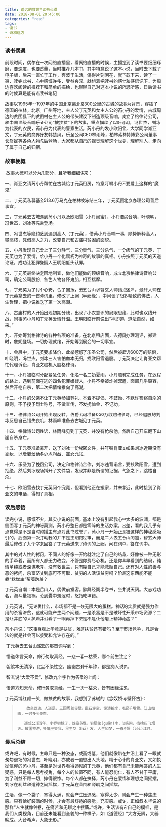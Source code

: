 ```yaml
---
title: 遥远的救世主读书心得
date: 2018-08-01 20:45:00
categories: "read"
tags:
- 读书
- 诗和远方
---
```


### 读书偶遇

​        前段时间，偶尔在一次网络直播里，看网络直播的时候，主播提到了读书要细细琢磨，要速度，也要质量，当时推荐几本书，其中特意说了这本小说，当时去下载了电子版，后来一直忙于工作，奔波于生活，偶得片刻闲在，就下载下来，读了一遍，读完此书，心中感慨许多，受益良深，就想着把读书的感觉和感悟记下，为周边喜欢阅读的推荐下和简单的描绘，也聊聊自己对这本小说的所思所感，日后读书的时候算是能有点读书笔记

​        故事以1995年--1997年的中国北京离北京300公里的古城的故事为背景，穿插了德国的柏林，北京，广州等地，主人公丁元英和女主人公的芮小丹的爱情，古城周边的贫困县下的贫困村在主人公的带头建议下制造顶级音响，成立了格律诗公司，和中国顶级音响乐圣公司“被扶贫”下的故事，重点描绘了以叶晓明，冯世杰，刘冰为代表的农民，芮小丹为代表的警察生活。芮小丹的发小欧阳雪，大学同学肖亚文，丁元英的商界好友韩楚风，乐圣公司CEO林雨峰，柏林索林特博彩公司董事长詹妮等各色人物先后登场，大家都从自己的视觉理解这个世界，理解别人，走向了属于自己的归宿。

### 故事梗概

​        故事大概可以分为几部分，且听我细细讲来：

​        一、肖亚文请芮小丹帮忙在古城给丁元英租房，特意叮嘱小丹不要爱上这样的“魔鬼”

​        二、丁元英私募基金513.6万马克在柏林被冻结三年，丁元英回北京办理公司善后事宜。

​       三，丁元英去古城遇到芮小丹以及欧阳雪（小丹闺蜜），小丹要买音响，叶晓明，冯世杰，刘冰等先后登场。

​      四、冯世杰等隐约感到遇到高人（丁元英），借芮小丹音响一事，顺势解释高人，攀高枝，凭借高人之力，改变自己和古庙村贫困的面貌。

​       五、小丹发现自己爱上了三分静气，三分贵气，三分杀气，一分痞气的丁元英，丁元英也为了爱情，给小丹一个化腐朽为神奇的故事的真相。小丹按照丁元英的天道论证，成功让犯罪嫌疑人王明阳低头认罪。

​       六、丁元英最终决定因地制宜，做他们能做的顶级音响，成立北京格律诗音响公司，确定公司股份，各色人物各怀鬼胎，相互揣摩。

​       七、丁元英为了讨个心安，合了国法，去五台山求智玄大师指点迷津。最终大师在丁元英拿去的一首诗词里，修改了上阙（半阙缘），中间谈了很多精致的佛法，人生哲理，把小说推送了第一次高潮。

​       八、古庙村的人开始出现初期分歧，出现了小农意识的局限思维，此时也双线开战，同事芮小丹和丁元英爱情升温。王明阳临行前说出“神即道，道法自然，如来。”

​       九、开始筹划格律诗的各种各项的准备，在北京租店面，去德国办理测评，郑建时，詹妮登场。一切办理就绪，开始筹划展会的一切事宜。

​      十、会展中，丁元英要求降价、此举惹怒了乐圣公司，然后被起诉600万的赔偿，叶晓明，冯世杰，刘冰三人害怕血本无归，找欧阳雪退股。丁元英决定让肖亚文帮忙代理诉讼，肖亚文趁机入股格律诗。

​      十一、小丹被临时分配紧急任务，化名一名二奶夏雨，小丹顺利完成任务，在返程的路上，遇到前面在逃的四名犯罪嫌疑人，小丹不幸被炸掉双腿，面部几乎毁容，然后开枪自杀，第二次把情绪推向了高潮。

​      十二、小丹的父亲不让丁元英参加葬礼，本着不提倡、不鼓励、不默许警察自杀的原则，不予授予烈士称号，不做宣传，不发抚恤金，不记功。

​     十三、格律诗公司开始出现反转，伯爵公司准备650万收购格律诗，已经退股的刘冰反思自己错失良机，林雨峰准备去古城见丁元英。

​     十四、格律诗公司胜诉，林雨峰见到丁元英，并没有枪杀他，然后自己开车翻下山崖自杀身亡。

​     十五、丁元英准备离开，送了刘冰一份秘密文件，并叮嘱肖亚文如果刘冰近期没有变故，以后要给他多少点利益，亚文允诺。

​    十六、乐圣为了挽回公司，决定和格律诗合作，刘冰违背诺言，要挟欧阳雪，遭到拒绝，然后刘冰现场抖开了文件袋，发现并非是所谓的证据，气急之下，跳楼自杀。

​    十七、欧阳雪去找丁元英问个究竟，但看到他正在搬家，并未靠近，此时接到了肖亚文的电话，得知了真相。

### 读后感悟

​          读完小说，感慨不少，其实小说的前面，基本上没有引起我心中太多的波澜，都是侧面写丁元英的神秘莫测，芮小丹整日都是零碎的生活办案，出差，看的我几乎有点觉得是不是当时的播主有点对此书过誉了，芮小丹一开始正是被这样的神秘感吸引的，后面第一次打动我的并不是王明阳过审，而是二人去五台山问道，智玄大师最后修改了九个字来回答了丁元英送来了诗词的上阙，问在词中，答在词中。

​        其中的对人性的拷问，不同人的好像一开始就注定了自己的结局，好像被一种无形的手牵着，而所有人都无力改变，不管是你费尽心机，还是你早早看到的结局，纯情单纯或者深谋老算，没有救世主，只有靠自己才能救赎自己。还有对人性的善与恶的拷问，杀富济贫到底可不可取，贫穷的人活该贫穷吗？阶层这东西能不能靠“救世主”帮着跨越？

​        丁元英自嘲：本是后山人，偶做前堂客。醉舞经阁半卷书，坐井说天阔。大志戏功名，海斗量福祸。论到囊中羞涩时，怒指乾坤错。

​         丁元英说，“无论做什么，市场都不是一块无限大的蛋糕。神话的实质就是强力作用的杀富济贫，这就可能产生两个问题，一是杀富是不是破坏性开采市场资源？二是让井底的人扒着井沿看了一眼再掉下去是不是让他患上精神绝症？”

​         芮小丹说：“这事客观上毕竟是扶贫，难道扶贫还有错吗？至于市场竞争，凡是合法的就是社会可以接受和允许存在的。”

​       丁元英去五台山递去的那首词写到：

​       悟道休言天命，修行勿取真经。一悲一喜一枯荣，哪个前生注定？

​       袈裟本无清净，红尘不染性空。幽幽古刹千年钟，都是痴人说梦。

​       智玄说“大爱不爱”，修改九个字作为答案的上阙：

​       悟道方知天命，修行务取真经，一生一灭一枯荣，皆有因缘注定。

​       丁元英博红颜一笑，做扶贫的故事，我想到了苏轼的《念奴娇·赤壁怀古》：

>         故垒西边，人道是，三国周郎赤壁。乱石穿空，惊涛拍岸，卷起千堆雪。江山如画，一时多少豪杰。
>
>        遥想公瑾当年，小乔初嫁了，雄姿英发。羽扇纶(guān)巾，谈笑间，樯橹灰飞烟灭。故国神游，多情应笑我，早生华（huā）发。人生如梦，一尊还酹（lèi)江月。

### 最后总结

​       或许吧，有时候，生命只是一种姿态，或高或低，他们就像趴在井沿上看了一眼就匆匆退场的冯世杰，叶晓明，亦或者一直想出人头地，精于心计的肖亚文，又如执拗信仰的芮小丹，甚至是对世界看得透彻的丁元英，他们都有自己未能解答的人生疑惑，只是每人思考视角，每个人的位置不同，有人能忍能仁，有人不甘于平庸，为了利益不顾一切，摔得很惨。每个人都在抉择，芮小丹在爱情和理想之间摇摆，刘冰在利益和道德之间摇摆，丁元英在善良和聪明之间摇摆。

​        生活，像一个袋子，塞得太满，就会产生压迫感，塞得太少，则会产生一种焦虑感。只有恰好装满的时候，才会有最舒适的感觉，充实感。或许，正如叔本华说的那样“人生就像钟摆，在痛苦和无聊之中摆荡。”或许，生活该有它自己的模样，是我们人类视角，目前还未能看到全貌的一种样子，如《道德经》“大方无隅，大器晚成。大音希声，大象无形。”
